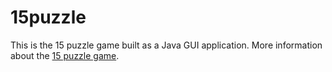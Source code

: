 # 15puzzle
This is the 15 puzzle game built as a Java GUI application. More information about the [15 puzzle game](https://en.wikipedia.org/wiki/15_puzzle).
